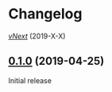 # Changelog

[*vNext*](https://github.com/sketch7/dotnet.multitenancy/compare/3.0.0...3.1.0) (2019-X-X)


## [0.1.0](https://github.com/sketch7/dotnet.multitenancy/compare/0.1.0...0.1.0) (2019-04-25)

Initial release